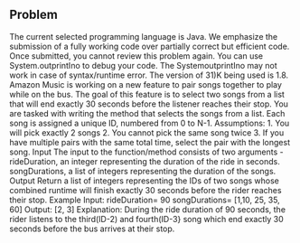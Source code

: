 ## Problem

The current selected programming language is Java. We emphasize the submission of a fully working code over partially correct but efficient code. Once submitted, you cannot review this problem again. You can use System.outprintIno to debug your code. The SystemoutprintIno may not work in case of syntax/runtime error. The version of 31)K being used is 1.8. Amazon Music is working on a new feature to pair songs together to play while on the bus. The goal of this feature is to select two songs from a list that will end exactly 30 seconds before the listener reaches their stop. You are tasked with writing the method that selects the songs from a list. Each song is assigned a unique ID, numbered from 0 to N-1. 
Assumptions: 1. You will pick exactly 2 songs 2. You cannot pick the same song twice 3. If you have multiple pairs with the same total time, select the pair with the longest song. Input The input to the function/method consists of two arguments - rideDuration, an integer representing the duration of the ride in seconds. songDurations, a list of integers representing the duration of the songs. 
Output Return a list of integers representing the IDs of two songs whose combined runtime will finish exactly 30 seconds before the rider reaches their stop. 
Example Input: rideDuration= 90 songDurations= [1,10, 25, 35, 60] 
Output: [2, 3] 
Explanation: During the ride duration of 90 seconds, the rider listens to the third(ID-2) and fourth(ID-3} song which end exactly 30 seconds before the bus arrives at their stop. 
